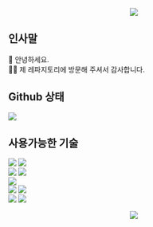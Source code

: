 <!-- 아이콘 관련 URL: https://simpleicons.org/ -->
<!-- 뱃지 관련 URL: https://shields.io/ -->
<p align="center">
  <img src="https://capsule-render.vercel.app/api?type=Waving&color=007E7E&height=100&section=header&text=Gitsunmin&fontColor=F4631E&fontAlignX=45&fontAlignY=35&fontSize=40&animation=twinkling"/>
</p>

## 인사말
👋 안녕하세요.    
👍🏻 제 레파지토리에 방문해 주셔서 감사합니다.    

## Github 상태
<img src="https://github-readme-stats.vercel.app/api?username=gitsunmin&show_icons=true&theme=algolia&hide_title=true"/>    

## 사용가능한 기술
<p>
  <!-- 사용가능한 언어 -->
  <img src="https://img.shields.io/badge/-JavaScript-yellow?logo=javascript&logoColor=white"/>
  <img src="https://img.shields.io/badge/-TypeScript-blue?logo=typescript&logoColor=white"/>
  <br />
  <!-- 사용가능한 프래임워크 및 라이브러리 -->
  <img src="https://img.shields.io/badge/-Vue-42B883?logo=Vue.js&logoColor=white"/>
  <img src="https://img.shields.io/badge/-React-61DBFB?logo=react&logoColor=white"/>
  <br />
  <img src="https://img.shields.io/badge/-GraphQL-E10098?logo=graphql&logoColor=white"/>
  <br />
  <!-- About Testing -->
  <img src="https://img.shields.io/badge/-Storybook-FF4785?logo=storybook&logoColor=white"/>
  <img src="https://img.shields.io/badge/-Jest-C21325?logo=jest&logoColor=white"/>
  <br />
  <!-- About Style -->
  <img src="https://img.shields.io/badge/-Scss/Sass-CC6699?logo=sass&logoColor=white"/>
  <img src="https://img.shields.io/badge/-StyledComponents-DB7093?logo=styledComponents&logoColor=white"/>
</p>

<p align="center">
  <img src="https://capsule-render.vercel.app/api?type=Waving&color=007E7E&height=50&section=footer"/>
</p>
